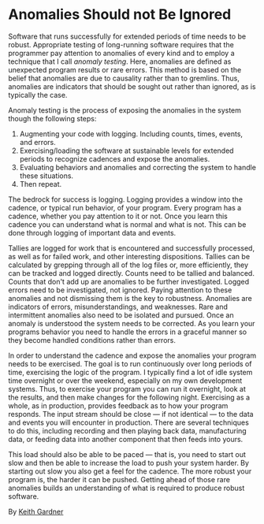 # Anomalies Should not Be Ignored

Software that runs successfully for extended periods of time needs to be robust. Appropriate testing of long-running software requires that the programmer pay attention to anomalies of every kind and to employ a technique that I call _anomaly testing_. Here, anomalies are defined as unexpected program results or rare errors. This method is based on the belief that anomalies are due to causality rather than to gremlins. Thus, anomalies are indicators that should be sought out rather than ignored, as is typically the case.

Anomaly testing is the process of exposing the anomalies in the system though the following steps:

1. Augmenting your code with logging. Including counts, times, events, and errors.
2. Exercising/loading the software at sustainable levels for extended periods to recognize cadences and expose the anomalies.
3. Evaluating behaviors and anomalies and correcting the system to handle these situations.
4. Then repeat.

The bedrock for success is logging. Logging provides a window into the cadence, or typical run behavior, of your program. Every program has a cadence, whether you pay attention to it or not. Once you learn this cadence you can understand what is normal and what is not. This can be done through logging of important data and events.

Tallies are logged for work that is encountered and successfully processed, as well as for failed work, and other interesting dispositions. Tallies can be calculated by grepping through all of the log files or, more efficiently, they can be tracked and logged directly. Counts need to be tallied and balanced. Counts that don't add up are anomalies to be further investigated. Logged errors need to be investigated, not ignored. Paying attention to these anomalies and not dismissing them is the key to robustness. Anomalies are indicators of errors, misunderstandings, and weaknesses. Rare and intermittent anomalies also need to be isolated and pursued. Once an anomaly is understood the system needs to be corrected. As you learn your programs behavior you need to handle the errors in a graceful manner so they become handled conditions rather than errors.

In order to understand the cadence and expose the anomalies your program needs to be exercised. The goal is to run continuously over long periods of time, exercising the logic of the program. I typically find a lot of idle system time overnight or over the weekend, especially on my own development systems. Thus, to exercise your program you can run it overnight, look at the results, and then make changes for the following night. Exercising as a whole, as in production, provides feedback as to how your program responds. The input stream should be close — if not identical — to the data and events you will encounter in production. There are several techniques to do this, including recording and then playing back data, manufacturing data, or feeding data into another component that then feeds into yours.

This load should also be able to be paced — that is, you need to start out slow and then be able to increase the load to push your system harder. By starting out slow you also get a feel for the cadence. The more robust your program is, the harder it can be pushed. Getting ahead of those rare anomalies builds an understanding of what is required to produce robust software.

By [Keith Gardner](http://programmer.97things.oreilly.com/wiki/index.php/Keith_Gardner)
